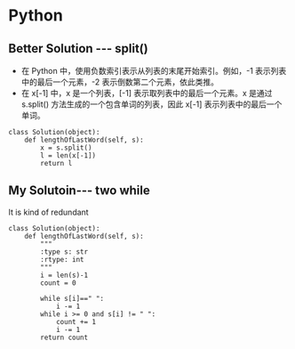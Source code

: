# Python


## Better Solution --- split() 
- 在 Python 中，使用负数索引表示从列表的末尾开始索引。例如，-1 表示列表中的最后一个元素，-2 表示倒数第二个元素，依此类推。
- 在 x[-1] 中，x 是一个列表，[-1] 表示取列表中的最后一个元素。x 是通过 s.split() 方法生成的一个包含单词的列表，因此 x[-1] 表示列表中的最后一个单词。
```
class Solution(object):
    def lengthOfLastWord(self, s):
        x = s.split()
        l = len(x[-1])
        return l
```

## My Solutoin--- two while
It is kind of redundant
```
class Solution(object):
    def lengthOfLastWord(self, s):
        """
        :type s: str
        :rtype: int
        """
        i = len(s)-1
        count = 0

        while s[i]==" ":
            i -= 1
        while i >= 0 and s[i] != " ":
            count += 1
            i -= 1
        return count
```
